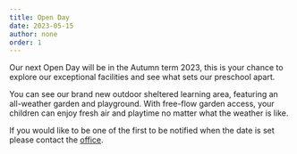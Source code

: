 ```yaml
---
title: Open Day
date: 2023-05-15
author: none
order: 1
---
```


Our next Open Day will be in the Autumn term 2023, this is your chance to explore our exceptional facilities and see what sets our preschool apart.

You can see our brand new outdoor sheltered learning area, featuring an all-weather garden and playground. With free-flow garden access, your children can enjoy fresh air and playtime no matter what the weather is like.

If you would like to be one of the first to be notified when the date is set please contact the [office](mailto:office@southwatervillagepreschool.org).

<!-- #### children starting from September 2023 -->

<!-- We are thrilled to invite you to our preschool open day on Monday, May 15th, from 10:00am until noon.  -->
<!-- Our next Open Day will be in the Autumn term 2023, this is your chance to explore our exceptional facilities and see what sets our preschool apart.

We have exciting news to share with you! We recently completed our brand new outdoor sheltered learning area, featuring an all-weather garden and playground. With free-flow garden access, your children can enjoy fresh air and playtime no matter what the weather is like.

We hope that you can join us for this event and experience firsthand the remarkable learning opportunities that our preschool has to offer.

We look forward to seeing you on Monday the 15th of May. -->
